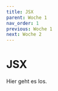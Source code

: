 ```yaml
---
title: JSX
parent: Woche 1
nav_order: 1
previous: Woche 1
next: Woche 2
---
```



# JSX

Hier geht es los.